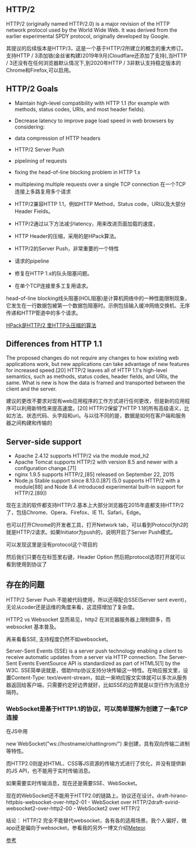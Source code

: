 ## HTTP/2
HTTP/2 (originally named HTTP/2.0) is a major revision of the HTTP network protocol used by the World Wide Web. It was derived from the earlier experimental SPDY protocol, originally developed by Google.

其提议的后续版本是HTTP/3，这是一个基于HTTP/2所建立的概念的重大修订。支持HTTP / 3添加铬(金丝雀构建)2019年9月(Cloudflare还添加了支持),当HTTP / 3还没有在任何浏览器默认情况下,到2020年HTTP / 3非默认支持稳定版本的Chrome和Firefox,可以启用。

## HTTP/2 Goals
- Maintain high-level compatibility with HTTP 1.1 (for example with methods, status codes, URIs, and most header fields).
- Decrease latency to improve page load speed in web browsers by considering:
- data compression of HTTP headers
- HTTP/2 Server Push
- pipelining of requests
- fixing the head-of-line blocking problem in HTTP 1.x
- multiplexing multiple requests over a single TCP connection 在一个TCP连接上多路复用多个请求

- HTTP/2兼容HTTP 1.1，例如HTTP Method，Status code，URI以及大部分Header Fields。
- HTTP/2通过以下方法减少latency，用来改进页面加载的速度，
- HTTP Header的压缩，采用的是HPack算法。
- HTTP/2的Server Push，非常重要的一个特性
- 请求的pipeline
- 修复在HTTP 1.x的队头阻塞问题。
- 在单个TCP连接里多工复用请求。

head-of-line blocking线头阻塞(HOL阻塞)是计算机网络中的一种性能限制现象，它发生在一行数据包被第一个数据包阻塞时。示例包括输入缓冲网络交换机、无序传递和HTTP管道中的多个请求。

[HPack是HTTP/2 里HTTP头压缩的算法](https://tools.ietf.org/html/rfc7541)

## Differences from HTTP 1.1
The proposed changes do not require any changes to how existing web applications work, but new applications can take advantage of new features for increased speed.[20] HTTP/2 leaves all of HTTP 1.1's high-level semantics, such as methods, status codes, header fields, and URIs, the same. What is new is how the data is framed and transported between the client and the server.

建议的更改不要求对现有web应用程序的工作方式进行任何更改，但是新的应用程序可以利用新特性来提高速度。[20] HTTP/2保留了HTTP 1.1的所有高级语义，比如方法、状态代码、头字段和uri。与以往不同的是，数据是如何在客户端和服务器之间构建和传输的

## Server-side support
- Apache 2.4.12 supports HTTP/2 via the module mod_h2
- Apache Tomcat supports HTTP/2 with version 8.5 and newer with a configuration change.[71]
- nginx 1.9.5 supports HTTP/2,[85] released on September 22, 2015
- Node.js Stable support since 8.13.0.[87] (5.0 supports HTTP/2 with a module[88] and Node 8.4 introduced experimental built-in support for HTTP/2.[89])

现在主流的软件都支持HTTP/2.基本上大部分浏览器在2015年底都支持HTTP/2了，包括Chrome、Opera、Firefox、IE 11、Safari，Edge。

也可以打开Chrome的开发者工具，打开Network tab，可以看到Protocol为h2的就是HTTP/2请求。如果Initiator为push的，说明开启了Server Push模式。

可以发现这里是没有protocol这个项目的

然后我们只要在在标签里右键，Header Option 然后把protocol选项打开就可以看到使用到协议了

## 存在的问题
HTTP/2 Server Push 不能被代码使用，所以还得配合SSE(Server sent event)，无论从coder还是运维的角度来看，这混搭增加了复杂度。

HTTP2 vs Websocket 显而易见，http2 在浏览器服务器上限制颇多，而 websocket 基本普及。

再来看看SSE, 支持程度仍然不如websocket。

Server-Sent Events (SSE) is a server push technology enabling a client to receive automatic updates from a server via HTTP connection. The Server-Sent Events EventSource API is standardized as part of HTML5[1] by the W3C.
SSE简单说就是，借助http协议支持分块传输这一特性。在响应报文里，设置Content-Type: text/event-stream，如此一来响应报文实体就可以多次从服务器返回给客户端，只需要约定好边界就好，比如SSE的边界就是以空行作为消息分隔符。

### WebSocket是基于HTTP1.1的协议，可以简单理解为创建了一条TCP连接
在JS中用

new WebSocket("ws://hostname/chattingrom/")
来创建，具有双向传输二进制等特性。

而HTTP2.0则是对HTML、CSS等JS资源的传输方式进行了优化，并没有提供新的JS API，也不能用于实时传输消息。

如果需要实时传输消息，现在还是需要SSE、WebSocket。

现在的WebSocket还不能用于HTTP2.0的链路上。协议还在设计。draft-hirano-httpbis-websocket-over-http2-01 - WebSocket over HTTP/2draft-svirid-websocket2-over-http2-00 - WebSocket2 over HTTP/2

结论：
HTTP/2 完全不能替代websocket，各有各的适用场景。我个人偏好，做app还是偏向于websocket，参看我的另外一博文介绍[Meteor](https://blog.kazge.com/nodejs/2018/07/24/zh-meteor-introduction/).

[参考](https://www.cnblogs.com/confach/p/10141273.html)